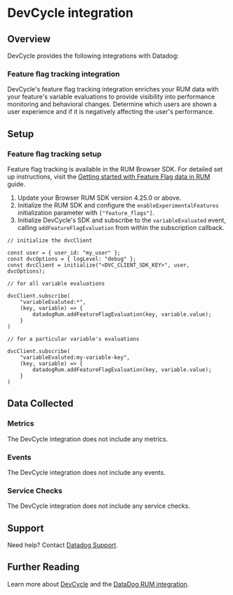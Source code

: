# DevCycle integration

## Overview

DevCycle provides the following integrations with Datadog:

### Feature flag tracking integration

DevCycle's feature flag tracking integration enriches your RUM data with your feature's variable evaluations to provide visibility into performance monitoring and behavioral changes. Determine which users are shown a user experience and if it is negatively affecting the user's performance.

## Setup

### Feature flag tracking setup

Feature flag tracking is available in the RUM Browser SDK. For detailed set up instructions, visit the [Getting started with Feature Flag data in RUM][4] guide.

1. Update your Browser RUM SDK version 4.25.0 or above.
2. Initialize the RUM SDK and configure the `enableExperimentalFeatures` initialization parameter with `["feature_flags"]`.
3. Initialize DevCycle's SDK and subscribe to the `variableEvaluated` event, calling `addFeatureFlagEvaluation` from within the subscription callback.

```
// initialize the dvcClient

const user = { user_id: "my_user" };
const dvcOptions = { logLevel: "debug" };
const dvcClient = initialize("<DVC_CLIENT_SDK_KEY>", user, dvcOptions); 

// for all variable evaluations

dvcClient.subscribe(
    "variableEvaluted:*",
    (key, variable) => {
        datadogRum.addFeatureFlagEvaluation(key, variable.value);
    }
)

// for a particular variable's evaluations

dvcClient.subscribe(
    "variableEvaluted:my-variable-key",
    (key, variable) => {
        datadogRum.addFeatureFlagEvaluation(key, variable.value);
    }
)
```

## Data Collected

### Metrics

The DevCycle integration does not include any metrics.

### Events

The DevCycle integration does not include any events.

### Service Checks

The DevCycle integration does not include any service checks.

## Support

Need help? Contact [Datadog Support][3].

## Further Reading

Learn more about [DevCycle][1] and the [DataDog RUM integration][2].

[1]: https://devcycle.com
[2]: https://docs.devcycle.com/tools-and-integrations/datadog-rum
[3]: https://docs.datadoghq.com/help/
[4]: https://docs.datadoghq.com/real_user_monitoring/guide/setup-feature-flag-data-collection/